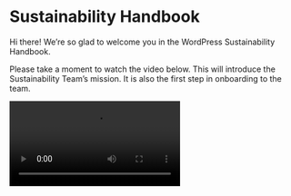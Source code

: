 # Sustainability Handbook

Hi there! We’re so glad to welcome you in the WordPress Sustainability Handbook.

Please take a moment to watch the video below. This will introduce the Sustainability Team’s mission. It is also the first step in onboarding to the team.

<video src="https://github.com/WordPress/sustainability/assets/146440906/ab520267-a6c4-40aa-a4ef-1c1250962400" />

<details>
  <summary>Click here to expand the video transcript.</summary>
<br/>
Hi! Thank you for taking some time to look at this short video. My name is Thijs. I'm one of the team reps of the new kid on the block: the newest team, part of the WordPress ecosystem, the WordPress   Sustainability Team. 
  
And what we work on are in fact 3 topics:  

- And there's a painting here illustrating. It's green. It's nature. So we focus on the ecological part. Yes, we speak about **environmental** sustainability.  

- The second is **people**, the community we're speaking about. The community and the longevity of the WordPress community because we do have contributors and we invite you to contribute. But what will the near future bring us? Will we still have contributors? So that's one of the points we focus on as well.  

- And then the third point: the **money** point. And this painting is worth a few bucks. So the money point is that if you speak about the economical longevity of the WordPress project, it needs funding. So we attempt also to get funding for the WordPress ecosystem and the WordPress project.  

**So we have 3 topics: economical, social and environmental sustainability.**  

We are new and we have various topics we are working on, as developing our own plugin, but also making the documentation welcoming new contributors or people joining our team.  

So if you are interested, we are very young and we are open for all ideas, suggestions, things you've come across that you want to share with us. Please join us!  

We have our Slack channel and we meet every week on Fridays during the day.  

So please join our team. Follow one of the meetings we organize. And if you have any questions, please raise out, reach out to me. Thijs Buijs is my name, known as yellowlime in the WordPress community.  

Thank you for your time. Hope to see you soon. Bye. 

</details>

## Ready to join the Sustainibility Team?

Right know we are working on a better guidelines and onboarding documentation for team members. As soon as it is ready you will find it linked here. 

In the meanwhile, visit our [Handbook - Get Involved section](https://make.wordpress.org/sustainability/handbook/contribute/) where we shared with you how to start contributing to the team. See you there!
